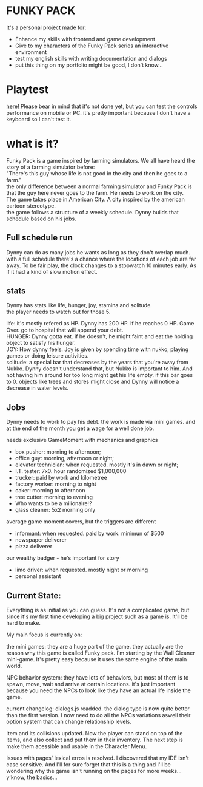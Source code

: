 # FUNKY PACK #
It's a personal project made for:
- Enhance my skills with frontend and game development
- Give to my characters of the Funky Pack series an interactive environment
- test my english skills with writing documentation and dialogs
- put this thing on my portfolio might be good, I don't know...

# Playtest

<a href = "https://lonlysoft.github.io/Funky_Pack" > here! </a> Please bear in mind that it's not done yet, but you can test the controls performance on mobile or PC. it's pretty important because I don't have a keyboard so I can't test it.

# what is it?
Funky Pack is a game inspired by farming simulators. We all have heard the story of a farming simulator before: <br>
"There's this guy whose life is not good in the city and then he goes to a farm." <br>
the only difference between a normal farming simulator and Funky Pack is that the guy here never goes to the farm. He needs to work on the city.<br>
The game takes place in American City. A city inspired by the american cartoon stereotype. <br>
the game follows a structure of a weekly schedule. Dynny builds that schedule based on his jobs.

Full schedule run
-
Dynny can do as many jobs he wants as long as they don't overlap much. with a full schedule there's a chance where the locations of each job are far away. To be fair play, the clock changes to a stopwatch 10 minutes early. As if it had a kind of slow motion effect.

stats
-
Dynny has stats like life, hunger, joy, stamina and solitude. <br>
the player needs to watch out for those 5.

life: it's mostly refered as HP. Dynny has 200 HP. if he reaches 0 HP. Game Over. go to hospital that will append your debt. <br>
HUNGER: Dynny gotta eat. if he doesn't, he might faint and eat the holding object to satisfy his hunger. <br>
JOY: How dynny feels. Joy is given by spending time with nukko, playing games or doing leisure activities. <br>
solitude: a special bar that decreases by the years that you're away from Nukko. Dynny doesn't understand that, but Nukko is important to him. And not having him around for too long might get his life empty. if this bar goes to 0. objects like trees and stores might close and Dynny will notice a decrease in water levels.

Jobs
-
Dynny needs to work to pay his debt. the work is made via mini games. and at the end of the month you get a wage for a well done job.


needs exclusive GameMoment with mechanics and graphics
- box pusher: morning to afternoon;
- office guy: morning, afternoon or night;
- elevator technician: when requested. mostly it's in dawn or night;
- I.T. tester: 7x0. hour randomized $1,000,000
- trucker: paid by work and kilometree
- factory worker: morning to night
- caker: morning to afternoon
- tree cutter: morning to evening
- Who wants to be a milionaire!?
- glass cleaner: 5x2 morning only

average game moment covers, but the triggers are different
- informant: when requested. paid by work. minimun of $500
- newspaper deliverer
- pizza deliverer

our wealthy badger - he's important for story
- limo driver: when requested. mostly night or morning
- personal assistant

Current State:
-
Everything is as initial as you can guess. It's not a complicated game, but since it's my first time developing a big project such as a game is. It'll be hard to make.

My main focus is currently on:

the mini games:
they are a huge part of the game. they actually are the reason why this game is called Funky pack.
I'm starting by the Wall Cleaner mini-game. It's pretty easy because it uses the same engine of the main world.

NPC behavior system:
they have lots of behaviors, but most of them is to spawn, move, wait and arrive at certain locations.
it's just important because you need the NPCs to look like they have an actual life inside the game.

current changelog:
dialogs.js readded. the dialog type is now quite better than the first version. I now need to do all the NPCs variations aswell their option system that can change relationship levels.

Item and its collisions updated. Now the player can stand on top of the items, and also collect and put them in their inventory. The next step is make them acessible and usable in the Character Menu.

Issues with pages' lexical erros is resolved. I discovered that my IDE isn't case sensitive. And I'll for sure forget that this is a thing and I'll be wondering why the game isn't running on the pages for more weeks... y'know, the basics...